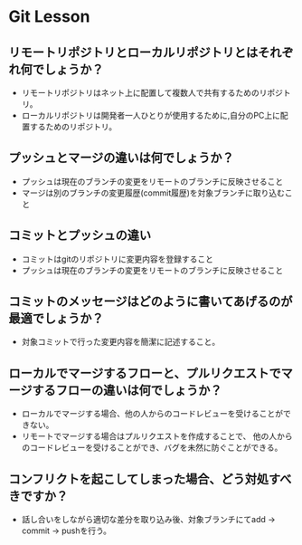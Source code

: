 # Git Lesson

## リモートリポジトリとローカルリポジトリとはそれぞれ何でしょうか？
- リモートリポジトリはネット上に配置して複数人で共有するためのリポジトリ。
- ローカルリポジトリは開発者一人ひとりが使用するために,自分のPC上に配置するためのリポジトリ。

## プッシュとマージの違いは何でしょうか？
- プッシュは現在のブランチの変更をリモートのブランチに反映させること
- マージは別のブランチの変更履歴(commit履歴)を対象ブランチに取り込むこと

## コミットとプッシュの違い
- コミットはgitのリポジトリに変更内容を登録すること
- プッシュは現在のブランチの変更をリモートのブランチに反映させること

## コミットのメッセージはどのように書いてあげるのが最適でしょうか？
- 対象コミットで行った変更内容を簡潔に記述すること。

## ローカルでマージするフローと、プルリクエストでマージするフローの違いは何でしょうか？
- ローカルでマージする場合、他の人からのコードレビューを受けることができない。
- リモートでマージする場合はプルリクエストを作成することで、
他の人からのコードレビューを受けることができ、バグを未然に防ぐことができる。

## コンフリクトを起こしてしまった場合、どう対処すべきですか？
- 話し合いをしながら適切な差分を取り込み後、対象ブランチにてadd -> commit -> pushを行う。